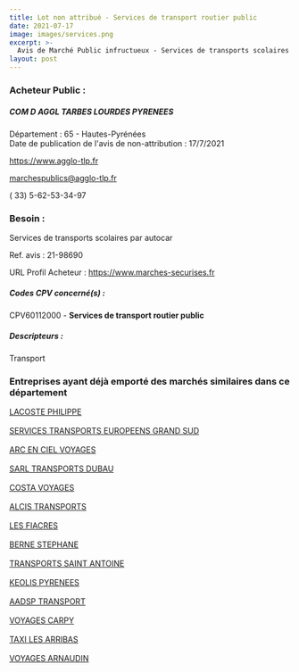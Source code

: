 ```yaml
---
title: Lot non attribué - Services de transport routier public
date: 2021-07-17
image: images/services.png
excerpt: >-
  Avis de Marché Public infructueux - Services de transports scolaires par autocar
layout: post
---
```


### Acheteur Public :
##### COM D AGGL TARBES LOURDES PYRENEES
Département : 65 - Hautes-Pyrénées<br/>
Date de publication de l'avis de non-attribution : 17/7/2021


https://www.agglo-tlp.fr

marchespublics@agglo-tlp.fr

( 33) 5-62-53-34-97
### Besoin :

Services de transports scolaires par autocar

Ref. avis : 21-98690

URL Profil Acheteur : https://www.marches-securises.fr

##### Codes CPV concerné(s) :
CPV60112000 - **Services de transport routier public** <br/>

##### Descripteurs :
Transport <br/>

### Entreprises ayant déjà emporté des marchés similaires dans ce département
<a href="/entreprise-549/siren-341195550">LACOSTE PHILIPPE</a><br/><br/>
<a href="/entreprise-550/siren-348064312">SERVICES TRANSPORTS EUROPEENS GRAND SUD</a><br/><br/>
<a href="/entreprise-550/siren-349082792">ARC EN CIEL VOYAGES</a><br/><br/>
<a href="/entreprise-552/siren-382414480">SARL TRANSPORTS DUBAU</a><br/><br/>
<a href="/entreprise-555/siren-401383260">COSTA VOYAGES</a><br/><br/>
<a href="/entreprise-564/siren-479673980">ALCIS TRANSPORTS</a><br/><br/>
<a href="/entreprise-564/siren-482714482">LES FIACRES</a><br/><br/>
<a href="/entreprise-565/siren-483262606">BERNE STEPHANE</a><br/><br/>
<a href="/entreprise-568/siren-502698558">TRANSPORTS SAINT ANTOINE</a><br/><br/>
<a href="/entreprise-573/siren-722780517">KEOLIS PYRENEES</a><br/><br/>
<a href="/entreprise-574/siren-753169473">AADSP TRANSPORT</a><br/><br/>
<a href="/entreprise-578/siren-810121780">VOYAGES CARPY</a><br/><br/>
<a href="/entreprise-579/siren-824974810">TAXI LES ARRIBAS</a><br/><br/>
<a href="/entreprise-581/siren-844091686">VOYAGES ARNAUDIN</a><br/><br/>
